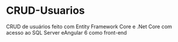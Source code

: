 # CRUD-Usuarios
CRUD de usuários feito com Entity Framework Core e .Net Core com acesso ao SQL Server eAngular 6 como front-end 
